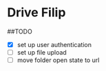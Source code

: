 # Drive Filip

##TODO

- [x] set up user authentication
- [ ] set up file upload
- [ ] move folder open state to url

